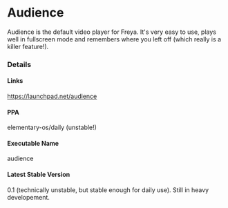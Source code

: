 Audience
========

Audience is the default video player for Freya. It's very easy to use, plays well in fullscreen mode and remembers where you left off (which really is a killer feature!).


### Details

#### Links
https://launchpad.net/audience

#### PPA
elementary-os/daily (unstable!)

#### Executable Name
audience

#### Latest Stable Version
0.1 (technically unstable, but stable enough for daily use). Still in heavy developement.
